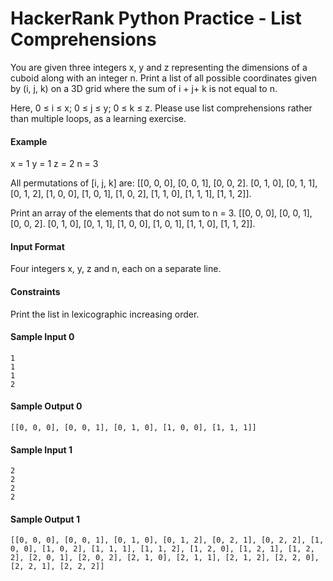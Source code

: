 # HackerRank Python Practice - List Comprehensions

You are given three integers x, y and z representing the dimensions of a cuboid along with an integer n.
Print a list of all possible coordinates given by (i, j, k) on a 3D grid where the sum of i + j+ k is not equal to n.

Here, 0 ≤ i ≤ x; 0 ≤ j ≤ y; 0 ≤ k ≤ z.
Please use list comprehensions rather than multiple loops, as a learning exercise.

#### Example
x = 1
y = 1
z = 2
n = 3

All permutations of [i, j, k] are:
[[0, 0, 0], [0, 0, 1], [0, 0, 2]. [0, 1, 0], [0, 1, 1], [0, 1, 2], [1, 0, 0], [1, 0, 1], [1, 0, 2], [1, 1, 0], [1, 1, 1], [1, 1, 2]].

Print an array of the elements that do not sum to n = 3.
[[0, 0, 0], [0, 0, 1], [0, 0, 2]. [0, 1, 0], [0, 1, 1], [1, 0, 0], [1, 0, 1], [1, 1, 0], [1, 1, 2]].

#### Input Format
Four integers x, y, z and n, each on a separate line.

#### Constraints
Print the list in lexicographic increasing order.

#### Sample Input 0
```
1
1
1
2
```

#### Sample Output 0
```
[[0, 0, 0], [0, 0, 1], [0, 1, 0], [1, 0, 0], [1, 1, 1]]
```

#### Sample Input 1
```
2
2
2
2
```

#### Sample Output 1
```
[[0, 0, 0], [0, 0, 1], [0, 1, 0], [0, 1, 2], [0, 2, 1], [0, 2, 2], [1, 0, 0], [1, 0, 2], [1, 1, 1], [1, 1, 2], [1, 2, 0], [1, 2, 1], [1, 2, 2], [2, 0, 1], [2, 0, 2], [2, 1, 0], [2, 1, 1], [2, 1, 2], [2, 2, 0], [2, 2, 1], [2, 2, 2]]
```